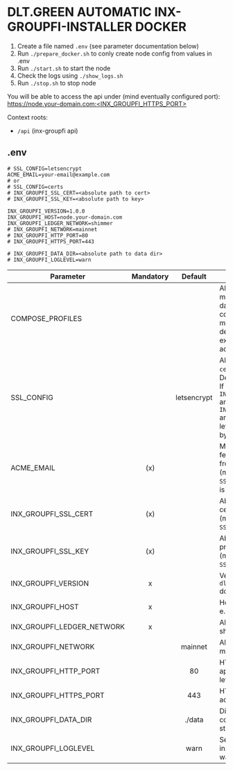 # DLT.GREEN AUTOMATIC INX-GROUPFI-INSTALLER DOCKER

1. Create a file named `.env` (see parameter documentation below)
2. Run `./prepare_docker.sh` to conly create node config from values in .env
3. Run `./start.sh` to start the node
4. Check the logs using `./show_logs.sh`
5. Run `./stop.sh` to stop node

You will be able to access the api under (mind eventually configured port):
https://node.your-domain.com:<INX_GROUPFI_HTTPS_PORT>

Context roots:
- `/api` (inx-groupfi api)

## .env

```
# SSL_CONFIG=letsencrypt
ACME_EMAIL=your-email@example.com
# or
# SSL_CONFIG=certs
# INX_GROUPFI_SSL_CERT=<absolute path to cert>
# INX_GROUPFI_SSL_KEY=<absolute path to key>

INX_GROUPFI_VERSION=1.0.0
INX_GROUPFI_HOST=node.your-domain.com
INX_GROUPFI_LEDGER_NETWORK=shimmer
# INX_GROUPFI_NETWORK=mainnet
# INX_GROUPFI_HTTP_PORT=80
# INX_GROUPFI_HTTPS_PORT=443

# INX_GROUPFI_DATA_DIR=<absolute path to data dir>
# INX_GROUPFI_LOGLEVEL=warn
```

| Parameter                  | Mandatory |   Default   | Description                                                                                                                                                                         |
| -------------------------- | :-------: | :---------: | ----------------------------------------------------------------------------------------------------------------------------------------------------------------------------------- |
| COMPOSE_PROFILES           |           |             | Allowed values: metrics (grafana dashboard and collect mongodb metrics in influxdb), debug (mongo-express => mongodb admin dashboard)                                               |
| SSL_CONFIG                 |           | letsencrypt | Allowed values: `certs`, `letsencrypt`. Default: `letsencrypt`. If set to certs `INX_GROUPFI_SSL_CERT` and `INX_GROUPFI_SSL_KEY` are used otherwise letsencrypt is used by default. |
| ACME_EMAIL                 |    (x)    |             | Mail address used to fetch SSL certificate from letsencrypt (mandatory if `SSL_CONFIG` not set or is set to `letsencrypt`).                                                         |
| INX_GROUPFI_SSL_CERT       |    (x)    |             | Absolute path to SSL certificate (mandatory if `SSL_CONFIG=certs`)                                                                                                                  |
| INX_GROUPFI_SSL_KEY        |    (x)    |             | Absolute path to SSL private key (mandatory if `SSL_CONFIG=certs`)                                                                                                                  |
| INX_GROUPFI_VERSION        |     x     |             | Version of `dltgreen/inx-groupfi` docker image to use                                                                                                                               |
| INX_GROUPFI_HOST           |     x     |             | Host domain name e.g. `mynode.dlt.green`                                                                                                                                            |
| INX_GROUPFI_LEDGER_NETWORK |     x     |             | Allowed values: iota, shimmer                                                                                                                                                       |
| INX_GROUPFI_NETWORK        |           |   mainnet   | Allowed values: mainnet, testnet                                                                                                                                                    |
| INX_GROUPFI_HTTP_PORT      |           |     80      | HTTP port to access api. Must be 80 if letsencrypt is used.                                                                                                                         |
| INX_GROUPFI_HTTPS_PORT     |           |     443     | HTTPS port to access api                                                                                                                                                            |
| INX_GROUPFI_DATA_DIR       |           |   ./data    | Directory containing configuration, storage etc.                                                                                                                                    |
| INX_GROUPFI_LOGLEVEL       |           |    warn     | Sets the log level of inx-groupfi. e.g. info, warn                                                                                                                                  |